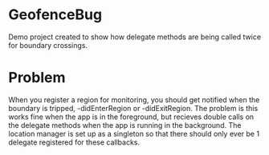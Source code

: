 GeofenceBug
===========

Demo project created to show how delegate methods are being called twice for boundary crossings.

Problem
=======

When you register a region for monitoring, you should get notified when the boundary is tripped, -didEnterRegion or -didExitRegion.
The problem is this works fine when the app is in the foreground, but recieves double calls on the delegate methods when the app is running in the background.
The location manager is set up as a singleton so that there should only ever be 1 delegate registered for these callbacks.
